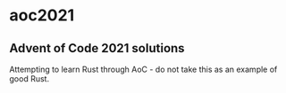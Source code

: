 # aoc2021

## Advent of Code 2021 solutions
Attempting to learn Rust through AoC - do not take this as an example of good Rust.
